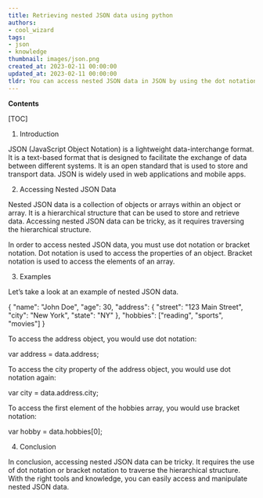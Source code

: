 ```yaml
---
title: Retrieving nested JSON data using python
authors:
- cool_wizard
tags:
- json
- knowledge
thumbnail: images/json.png
created_at: 2023-02-11 00:00:00
updated_at: 2023-02-11 00:00:00
tldr: You can access nested JSON data in JSON by using the dot notation to access the nested data.
---
```


**Contents**

[TOC]

1. Introduction 

JSON (JavaScript Object Notation) is a lightweight data-interchange format. It is a text-based format that is designed to facilitate the exchange of data between different systems. It is an open standard that is used to store and transport data. JSON is widely used in web applications and mobile apps.

2. Accessing Nested JSON Data 

Nested JSON data is a collection of objects or arrays within an object or array. It is a hierarchical structure that can be used to store and retrieve data. Accessing nested JSON data can be tricky, as it requires traversing the hierarchical structure.

In order to access nested JSON data, you must use dot notation or bracket notation. Dot notation is used to access the properties of an object. Bracket notation is used to access the elements of an array.

3. Examples 

Let’s take a look at an example of nested JSON data.

{
  "name": "John Doe",
  "age": 30,
  "address": {
    "street": "123 Main Street",
    "city": "New York",
    "state": "NY"
  },
  "hobbies": ["reading", "sports", "movies"]
}

To access the address object, you would use dot notation:

var address = data.address;

To access the city property of the address object, you would use dot notation again:

var city = data.address.city;

To access the first element of the hobbies array, you would use bracket notation:

var hobby = data.hobbies[0];

4. Conclusion

In conclusion, accessing nested JSON data can be tricky. It requires the use of dot notation or bracket notation to traverse the hierarchical structure. With the right tools and knowledge, you can easily access and manipulate nested JSON data.
